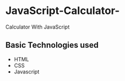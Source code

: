 # JavaScript-Calculator-
 Calculator With JavaScript

<h2> Basic Technologies used </h2>
<ul>
<li> HTML </li>
<li> CSS </li>
<li> Javascript </li>
</ul>
